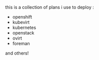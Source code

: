 this is a collection of plans i use to deploy :

- openshift
- kubevirt
- kubernetes
- openstack
- ovirt
- foreman

and others!
